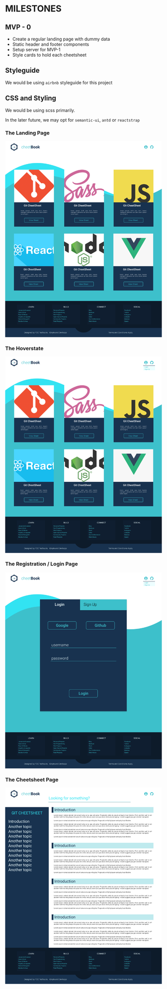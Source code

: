 # MILESTONES

## MVP - 0

- Create a regular landing page with dummy data
- Static header and footer components
- Setup server for MVP-1
- Style cards to hold each cheetsheet

## Styleguide

We would be using `airbnb` styleguide for this project

## CSS and Styling

We would be using scss primarily.

In the later future, we may opt for `semantic-ui`, `antd` or `reactstrap`

### The Landing Page

![Landing Page](./client/src/images/Landing.png)

### The Hoverstate

![Login Hoverstate](./client/src/images/Dropdown.png)

### The Registration / Login Page

![Reg Page](./client/src/images/Reg.png)

### The Cheetsheet Page

![Cheetsheet Page](./client/src/images/cheetsheet.png)